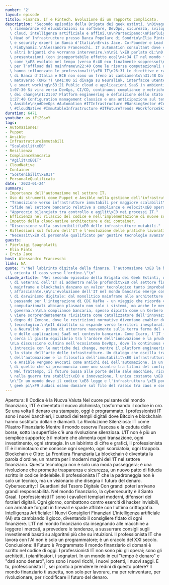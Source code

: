 ```yaml
---
number: '2'
layout: episode
titolo: Finanza, IT e Fintech. Evoluzione di un rapporto complicato.
description: "Secondo episodio della Brigata dei geek estinti. \nDivagazioni, esternazioni,\
  \ rimembranze ed elucubrazioni su software, DevOps, sicurezza, sviluppo, sistemi,\
  \ cloud, intelligenza artificiale e affini.\n\nPartecipano:\nPierluigi Spagnolatti.\
  \ Head of Infrastructure presso Banca Popolare di Sondrio\nElia Pinto. Sysadmin\
  \ e security expert in Banca d'Italia\nErvis Jace. Co-Founder e Lead Developer in\
  \ FinDynamic.\nAlessandro Franceschi. IT automation consultant dove capita.\ne gli\
  \ altri briganti che vorranno intervenire.\n\nSi \xE8 parlato di:\n0:00 Intro e\
  \ presentazioni (con insopportabile effetto eco)\n4:34 IT nel mondo finanziario:\
  \ come \xE8 evoluto nel tempo (verso 6:40 eco finalmente soppresso)\n10:35 CDC Kafka\
  \ per l'offload dal mainframe\n22:40 Come le risorse computazionali a disposizioni\
  \ hanno influenzato le professionalit\xE0 IT\n26:31 Le direttive e raccomandazioni\
  \ di Banca d'Italia e BCE non sono un freno al cambiamento\n31:48 Dalle banche al\
  \ metaverso (OMG!?) \n41:00 Si divaga su Neuralink, interfacce utente, nuove tecnologie\
  \ e smart working\n53:21 Public cloud e applicazioni SaaS in ambienti bancari\n\
  1:07:30 Si vira verso DevOps, CI/CD, continuous compliance e metriche sui tempi\
  \ dei change\n1:21:07 Platform engineering e definizione dello stato delle infrastrutture\n\
  1:27:40 Configuration management classico e una anticipazione sul tema  Puppet Vs\
  \ Ansible\n\n#DevOps #Automation #ITInfrastructure #BankingSector #Compliance #CodeReleaseEfficiency\
  \ #CloudNative #ImmutableInfrastructure #ITFutureTrends #WorkforceSkills"
duration: 6471
youtube: as_iFj2SsvY
tags:
- AutomazioneIT
- Puppet
- Ansible
- InfrastruttureImmutabili
- "Scalabilit\xE0"
- Resilienza
- ComplianceBancaria
- "Agilit\xE0IT"
- CloudNative
- Container
- "Sostenibilit\xE0IT"
- PersonaleQualificato
date: '2023-01-24'
summary:
- Importanza dell'automazione nel settore IT.
- Uso di strumenti come Puppet e Ansible nella gestione dell'infrastruttura.
- "Transizione verso infrastrutture immutabili per maggiore scalabilit\xE0 e resilienza."
- "Sfide nel settore bancario relative a compliance e velocit\xE0 operativa."
- "Approccio bilanciato tra controllo e agilit\xE0 nei processi IT."
- Efficienza nel rilascio del codice e nell'implementazione di nuove soluzioni.
- Impatto della cloud-native architecture e dei container.
- "Discussione sulla sostenibilit\xE0 delle infrastrutture mutabili."
- Riflessioni sul futuro dell'IT e l'evoluzione delle pratiche lavorative.
- "Necessit\xE0 di personale qualificato per gestire tecnologie avanzate."
guests:
- Pierluigi Spagnolatti
- Elia Pinto
- Ervis Jace
host: Alessandro Franceschi
links: NA
quote: "\"Nel labirinto digitale della finanza, l'automazione \xE8 la bussola che\
  \ orienta il caos verso l'ordine.\"\n"
claude_article: "Nel secondo episodio della Brigata dei Geek Estinti, un gruppetto\
  \ di veterani dell'IT si addentra nelle profondit\xE0 del settore finanziario, dove\
  \ mainframe e blockchain danzano un valzer tecnologico tanto improbabile quanto\
  \ affascinante.\n\nL'evoluzione dell'IT nel mondo bancario emerge come un caso studio\
  \ di darwinismo digitale: dal monolitico mainframe alle architetture distribuite,\
  \ passando per l'integrazione di CDC Kafka - un viaggio che ricorda come le risorse\
  \ computazionali abbiano plasmato non solo i sistemi, ma anche le menti di chi li\
  \ governa.\n\nLa compliance bancaria, spesso dipinta come un Cerbero burocratico,\
  \ viene sorprendentemente rivisitata come catalizzatore dell'innovazione. Un paradosso\
  \ degno di Zenone, dove le restrizioni normative diventano enabler del cambiamento\
  \ tecnologico.\n\nIl dibattito si espande verso territori inesplorati - dal metaverso\
  \ a Neuralink - prima di atterrare nuovamente sulla terra ferma del cloud pubblico\
  \ e delle applicazioni SaaS nel contesto bancario. Come Icaro, l'IT finanziario\
  \ cerca il giusto equilibrio tra l'ardore dell'innovazione e la prudenza della sicurezza.\n\
  \nLa discussione culmina nell'ecosistema DevOps, dove la continuous compliance si\
  \ intreccia con le metriche dei change, mentre il platform engineering ridefinisce\
  \ lo stato dell'arte delle infrastrutture. Un dialogo che oscilla tra il pragmatismo\
  \ dell'automazione e la filosofia dell'immutabilit\xE0 infrastrutturale.\n\nPuppet\
  \ e Ansible vengono evocati come antichi dei dell'automazione, in un'anticipazione\
  \ di quello che si preannuncia come uno scontro tra titani del configuration management.\
  \ Nel frattempo, il futuro bussa alle porte delle sale macchine, ricordandoci che\
  \ nella guerra tra stabilit\xE0 e innovazione, l'unica costante \xE8 il cambiamento.\n\
  \n\"In un mondo dove il codice \xE8 legge e l'infrastruttura \xE8 poesia, solo i\
  \ geek pi\xF9 audaci osano danzare sul filo del rasoio tra caos e controllo.\"\n"
---
```

Apertura: Il Codice è la Nuova Valuta
Nel cuore pulsante del mondo finanziario, l'IT è diventato il nuovo alchimista, trasformando il codice in oro. Se una volta il denaro era stampato, oggi è programmato. I professionisti IT sono i nuovi banchieri, i custodi dei templi digitali dove Bitcoin e blockchain hanno sostituito dollari e diamanti.
La Rivoluzione Silenziosa: IT come Pilastro Finanziario
Mentre il mondo osserva l'ascesa e la caduta delle borse, sotto la superficie c'è una rivoluzione silenziosa. L'IT non è più un semplice supporto; è il motore che alimenta ogni transazione, ogni investimento, ogni strategia. In un labirinto di cifre e grafici, il professionista IT è il minotauro che conosce ogni segreto, ogni scorciatoia, ogni trappola.
Blockchain e Oltre: La Frontiera Finanziaria
La blockchain è diventata la parola d'ordine, un mantra per i moderni maghi dell'IT nel settore finanziario. Questa tecnologia non è solo una moda passeggera; è una rivoluzione che promette trasparenza e sicurezza, un nuovo patto di fiducia scritto in codice indelebile. Il professionista IT che la padroneggia non è solo un tecnico, ma un visionario che disegna il futuro del denaro.
Cybersecurity: I Guardiani del Tesoro Digitale
Con grandi poteri arrivano grandi responsabilità. Nel mondo finanziario, la cybersecurity è il Santo Graal. I professionisti IT sono i cavalieri templari moderni, difensori dei forzieri digitali. Ogni giorno, combattono contro eserciti di hacker invisibili, con armature forgiati in firewall e spade affilate con l'ultima crittografia.
Intelligenza Artificiale: I Nuovi Consiglieri Finanziari
L'intelligenza artificiale (AI) sta cambiando il gioco, diventando il consigliere fidato di ogni finanziere. L'IT nel mondo finanziario sta insegnando alle macchine a leggere i mercati, a prevedere le tendenze, a sussurrare consigli sugli investimenti basati su algoritmi più che su intuizioni. Il professionista IT che lavora con l'AI non è solo un programmatore; è un oracolo del XXI secolo.
Conclusione: Il Futuro è Programmato
Il mondo finanziario di domani è scritto nel codice di oggi. I professionisti IT non sono più gli operai; sono gli architetti, i pianificatori, i sognatori. In un mondo in cui "tempo è denaro" e "dati sono denaro", loro sono i nuovi ricchi, i nuovi potenti, i nuovi saggi.
E tu, professionista IT, sei pronto a prendere le redini di questo potere? Il mondo finanziario ti aspetta, non solo per lavorare, ma per reinventare, per rivoluzionare, per ricodificare il futuro del denaro.
